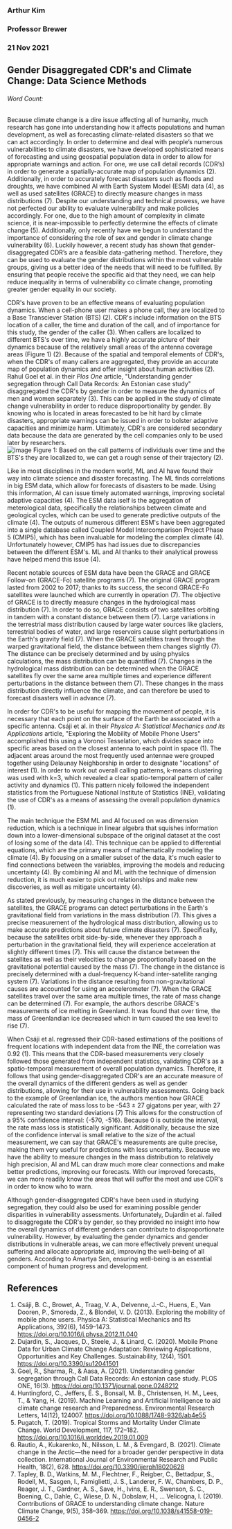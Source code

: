 ### Arthur Kim
### Professor Brewer
### 21 Nov 2021
## Gender Disaggregated CDR's and Climate Change: Data Science Methods
###### Word Count:

Because climate change is a dire issue affecting all of humanity, much research has gone into understanding how it affects populations and human development, as well as forecasting climate-related disasters so that we can act accordingly. In order to determine and deal with people’s numerous vulnerabilities to climate disasters, we have developed sophisticated means of forecasting and using geospatial population data in order to allow for appropriate warnings and action.  For one, we use call detail records (CDR’s) in order to generate a spatially-accurate map of population dynamics (2).  Additionally, in order to accurately forecast disasters such as floods and droughts, we have combined AI with Earth System Model (ESM) data (4), as well as used satellites (GRACE) to directly measure changes in mass distributions (7). Despite our understanding and technical prowess, we have not perfected our ability to evaluate vulnerability and make policies accordingly. For one, due to the high amount of complexity in climate science, it is near-impossible to perfectly determine the effects of climate change (5). Additionally, only recently have we begun to understand the importance of considering the role of sex and gender in climate change vulnerability (6).  Luckily however, a recent study has shown that gender-disaggregated CDR’s are a feasible data-gathering method.  Therefore, they can be used to evaluate the gender distributions within the most vulnerable groups, giving us a better idea of the needs that will need to be fulfilled. By ensuring that people receive the specific aid that they need, we can help reduce inequality in terms of vulnerability co climate change, promoting greater gender equality in our society.

CDR's have proven to be an effective means of evaluating population dynamics. When a cell-phone user makes a phone call, they are localized to a Base Transciever Station (BTS) (2). CDR's include information on the BTS location of a caller, the time and duration of the call, and of importance for this study, the gender of the caller (3). When callers are localized to different BTS's over time, we have a highly accurate picture of their dynamics because of the relatively small areas of the antenna coverage areas (Figure 1) (2). Because of the spatial and temporal elements of CDR's, when the CDR's of many callers are aggregated, they provide an accurate map of population dynamics and offer insight about human activities (2). Rahul Goel et al. in their *Plos One* article, "Understanding gender segregation through Call Data Records: An Estonian case study" disaggregated the CDR's by gender in order to measure the dynamics of men and women separately (3). This can be applied in the study of climate change vulnerability in order to reduce disproportionality by gender. By knowing who is located in areas forecasted to be hit hard by climate disasters, appropriate warnings can be issued in order to bolster adaptive capacities and minimize harm. Ultimately, CDR's are considered secondary data because the data are generated by the cell companies only to be used later by researchers.  
![image](https://user-images.githubusercontent.com/89988247/142741302-fb6b0b14-ab92-4496-b15b-ac071d253e21.png)
Figure 1: Based on the call patterns of individuals over time and the BTS's they are localized to, we can get a rough sense of their trajectory (2).

Like in most disciplines in the modern world, ML and AI have found their way into climate science and disaster forecasting. The ML finds correlations in big ESM data, which allow for forecasts of disasters to be made. Using this information, AI can issue timely automated warnings, improving societal adaptive capacities (4). The ESM data iself is the aggregation of meterological data, specifically the relationships between climate and geological cycles, which can be used to generate predictive outputs of the climate (4). The outputs of numerous different ESM's have been aggregated into a single database called Coupled Model Intercomparison Project Phase 5 (CMIP5), which has been invaluable for modeling the complex climate (4). Unfortunately however, CMIP5 has had issues due to discrepancies between the different ESM's. ML and AI thanks to their analytical prowess have helped mend this issue (4).

Recent notable sources of ESM data have been the GRACE and GRACE Follow-on (GRACE-Fo) satellite programs (7). The original GRACE program lasted from 2002 to 2017; thanks to its success, the second GRACE-Fo satellites were launched which are currently in operation (7). The objective of GRACE is to directly measure changes in the hydrological mass distribution (7). In order to do so, GRACE consists of two satellites orbiting in tandem with a constant distance between them (7). Large variations in the terrestrial mass distribution caused by large water sources like glaciers, terrestrial bodies of water, and large reservoirs cause slight perturbations in the Earth's gravity field (7). When the GRACE satellites travel through the warped gravitational field, the distance between them changes slightly (7). The distance can be precisely determined and by using physics calculations, the mass distribution can be quantified (7). Changes in the hydrological mass distribution can be determined when the GRACE satellites fly over the same area multiple times and experience different perturbations in the distance between them (7). These changes in the mass distribution directly influence the climate, and can therefore be used to forecast disasters well in advance (7).  

In order for CDR's to be useful for mapping the movement of people, it is necessary that each point on the surface of the Earth be associated with a specific antenna. Csáji et al. in their *Physica A: Statistical Mechanics and its Applications* article, "Exploring the Mobility of Mobile Phone Users" accomplished this using a Voronoi Tesselation, which divides space into specific areas based on the closest antenna to each point in space (1). The adjacent areas around the most frequently used antennae were grouped together using Delaunay Neighborship in order to designate "locations" of interest (1). In order to work out overall calling patterns, k-means clustering was used with k=3, which revealed a clear spatio-temporal pattern of caller activity and dynamics (1). This pattern nicely followed the independent statistics from the Portuguese National Institute of Statistics (INE), validating the use of CDR's as a means of assessing the overall population dynamics (1).

The main technique the ESM ML and AI focused on was dimension reduction, which is a technique in linear algebra that squishes information down into a lower-dimensional subspace of the original dataset at the cost of losing some of the data (4). This technique can be applied to differential equations, which are the primary means of mathematically modeling the climate (4). By focusing on a smaller subset of the data, it's much easier to find connections between the variables, improving the models and reducing uncertainty (4). By combining AI and ML with the technique of dimension reduction, it is much easier to pick out relationships and make new discoveries, as well as mitigate uncertainty (4). 

As stated previously, by measuring changes in the distance between the satellites, the GRACE programs can detect perturbations in the Earth's gravitational field from variations in the mass distribution (7). This gives a precise measurement of the hydrological mass distribution, allowing us to make accurate predictions about future climate disasters (7). Specifically, because the satellites orbit side-by-side, whenever they approach a perturbation in the gravitational field, they will experience acceleration at slightly different times (7). This will cause the distance between the satellites as well as their velocities to change proportionally based on the gravitational potential caused by the mass (7). The change in the distance is precisely determined with a dual-frequency K-band inter-satellite ranging system (7). Variations in the distance resulting from non-gravitational causes are accounted for using an accelerometer (7). When the GRACE satellites travel over the same area multiple times, the rate of mass change can be determined (7). For example, the authors describe GRACE's measurements of ice melting in Greenland. It was found that over time, the mass of Greenlandian ice decreased which in turn caused the sea level to rise (7).

When Csáji et al. regressed their CDR-based estimations of the positions of frequent locations with independent data from the INE, the correlation was 0.92 (1). This means that the CDR-based measurements very closely followed those generated from independent statistics, validating CDR's as a spatio-temporal measurement of overall population dynamics. Therefore, it follows that using gender-disaggregated CDR's are an accurate measure of the overall dynamics of the different genders as well as gender distributions, allowing for their use in vulnerability assessments.  Going back to the example of Greenlandian ice, the authors mention how GRACE calculated the rate of mass loss to be -543 ± 27 gigatons per year, with 27 representing two standard deviations (7) This allows for the construction of a 95% confidence interval: {-570, -516}. Because 0 is outside the interval, the rate mass loss is statistically significant. Additionally, because the size of the confidence interval is small relative to the size of the actual measurement, we can say that GRACE's measurements are quite precise, making them very useful for predictions with less uncertainty. Because we have the ability to measure changes in the mass distribution to relatively high precision, AI and ML can draw much more clear connections and make better predictions, improving our forecasts. With our improved forecasts, we can more readily know the areas that will suffer the most and use CDR's in order to know who to warn. 

Although gender-disaggregated CDR's have been used in studying segregation, they could also be used for examining possible gender disparities in vulnerability assessments. Unfortunately, Dujardin et al. failed to disaggregate the CDR's by gender, so they provided no insight into how the overall dynamics of different genders can contribute to disproportionate vulnerability. However, by evaluating the gender dynamics and gender distributions in vulnerable areas, we can more effectively prevent unequal suffering and allocate appropriate aid, improving the well-being of all genders. According to Amartya Sen, ensuring well-being is an essential component of human progress and development.

## References
1.  Csáji, B. C., Browet, A., Traag, V. A., Delvenne, J.-C., Huens, E., Van Dooren, P., Smoreda, Z., &amp; Blondel, V. D. (2013). Exploring the mobility of mobile phone users. Physica A: Statistical Mechanics and Its Applications, 392(6), 1459–1473. https://doi.org/10.1016/j.physa.2012.11.040 
2.  Dujardin, S., Jacques, D., Steele, J., & Linard, C. (2020). Mobile Phone Data for Urban Climate Change Adaptation: Reviewing Applications, Opportunities and Key Challenges. Sustainability, 12(4), 1501. https://doi.org/10.3390/su12041501
3.  Goel, R., Sharma, R., & Aasa, A. (2021). Understanding gender segregation through Call Data Records: An estonian case study. PLOS ONE, 16(3). https://doi.org/10.1371/journal.pone.0248212
4.   Huntingford, C., Jeffers, E. S., Bonsall, M. B., Christensen, H. M., Lees, T., & Yang, H. (2019). Machine Learning and Artificial Intelligence to aid climate change research and Preparedness. Environmental Research Letters, 14(12), 124007. https://doi.org/10.1088/1748-9326/ab4e55
5. Pugatch, T. (2019). Tropical Storms and Mortality Under Climate Change. World Development, 117, 172–182. https://doi.org/10.1016/j.worlddev.2019.01.009
6. Rautio, A., Kukarenko, N., Nilsson, L. M., & Evengard, B. (2021). Climate change in the Arctic—the need for a broader gender perspective in data collection. International Journal of Environmental Research and Public Health, 18(2), 628. https://doi.org/10.3390/ijerph18020628
7. Tapley, B. D., Watkins, M. M., Flechtner, F., Reigber, C., Bettadpur, S., Rodell, M., Sasgen, I., Famiglietti, J. S., Landerer, F. W., Chambers, D. P., Reager, J. T., Gardner, A. S., Save, H., Ivins, E. R., Swenson, S. C., Boening, C., Dahle, C., Wiese, D. N., Dobslaw, H., … Velicogna, I. (2019). Contributions of GRACE to understanding climate change. Nature Climate Change, 9(5), 358–369. https://doi.org/10.1038/s41558-019-0456-2
